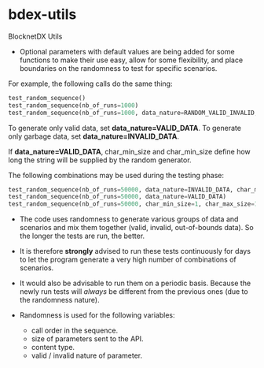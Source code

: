 # bdex-utils
BlocknetDX Utils

- Optional parameters with default values are being added for some functions to make their use easy, allow for some flexibility, and place boundaries on the randomness to test for specific scenarios.

For example, the following calls do the same thing: 
```python
test_random_sequence()
test_random_sequence(nb_of_runs=1000)
test_random_sequence(nb_of_runs=1000, data_nature=RANDOM_VALID_INVALID, char_min_size=1, char_max_size=12000)
```

To generate only valid data, set **data_nature=VALID_DATA**. 
To generate only garbage data, set **data_nature=INVALID_DATA**.

If **data_nature=VALID_DATA**, char_min_size and char_min_size define how long the string will be supplied by the random generator.

The following combinations may be used during the testing phase:
```python
test_random_sequence(nb_of_runs=50000, data_nature=INVALID_DATA, char_min_size=10000, char_max_size=12000)
test_random_sequence(nb_of_runs=50000, data_nature=VALID_DATA)
test_random_sequence(nb_of_runs=50000, char_min_size=1, char_max_size=1000)
```

- The code uses randomness to generate various groups of data and scenarios and mix them together (valid, invalid, out-of-bounds data).
So the longer the tests are run, the better.

- It is therefore **strongly** advised to run these tests continuously for days to let the program generate a very high number of combinations of scenarios.

- It would also be advisable to run them on a periodic basis. Because the newly run tests will *always* be different from the previous ones (due to the randomness nature).

- Randomness is used for the following variables:
  - call order in the sequence.
  - size of parameters sent to the API.
  - content type.
  - valid / invalid nature of parameter.


